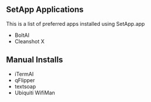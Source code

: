## SetApp Applications

This is a list of preferred apps installed using SetApp.app

* BoltAI
* Cleanshot X


## Manual Installs

* iTermAI
* qFlipper
* textsoap
* Ubiquiti WifiMan
